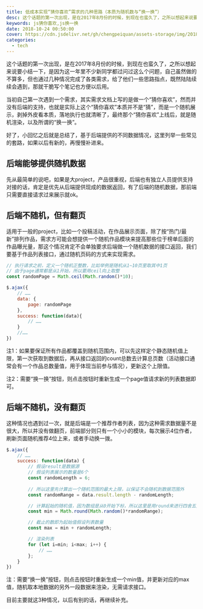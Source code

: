 ```yaml
---
title: 低成本实现“猜你喜欢”需求的几种思路（本质为随机数与“换一换”）
desc: 这个话题的第一次出现，是在2017年8月份的时候，到现在也蛮久了，之所以想起来说要小结一下，是因为这一年里不少新同学都过问过这么个问题，自己虽然做的不算多，但也通过几种情况完成了各类需求，写个笔记也方便以后用。那会自己第一次遇到一个需求是做一个“猜你喜欢”，然后没有后端的支持，也就是实际上这个“猜你喜欢”本质并不是“猜”，而是一个随机展示，也就是所谓的“换一换”。
keywords: js猜你喜欢,js换一换
date: 2018-10-24 00:50:00
cover: https://cdn.jsdelivr.net/gh/chengpeiquan/assets-storage/img/2018/10/1-7.jpg
categories: 
  - tech
---
```


这个话题的第一次出现，是在2017年8月份的时候，到现在也蛮久了，之所以想起来说要小结一下，是因为这一年里不少新同学都过问过这么个问题，自己虽然做的不算多，但也通过几种情况完成了各类需求，给了他们一些思路指点，既然陆陆续续会遇到，那就干脆写个笔记也方便以后用。

当初自己第一次遇到一个需求，其实需求文档上写的是做一个“猜你喜欢”，然而并没有后端的支持，也就是实际上这个“猜你喜欢”本质并不是“猜”，而是一个随机展示，剥掉外皮看本质，落地执行也就清晰了，最终那个“猜你喜欢”上线后，就是随机渲染，以及所谓的“换一换”。

好了，小回忆之后就是总结了，基于后端提供的不同数据情况，这里列举一些常见的套路，如果以后有新的，再慢慢补进来。

## 后端能够提供随机数据

先从最简单的说吧，如果是大project，产品很重视，后端也有独立人员提供支持对接的话，肯定是优先从后端提供现成的数据返回，有了后端的随机数据，那前端只需要直接请求过来展示就ok。

## 后端不随机，但有翻页

适用于一般的project，比如一个投稿活动，在作品展示页面，除了按“热门/最新”排列作品，需求方可能会想提供一个随机作品模块来提高那些位于榜单后面的作品曝光量，那这个情况肯定不会单独要求后端做一个随机数据的接口返回，我们要基于作品列表接口，通过随机页码的方式来实现需求。

```javascript
// 执行请求之前，定义一个随机正整数，比如举例是随机从1~10页里取其中1页
// 由于page通常都是从1开始，所以要用ceil向上取整
const randomPage = Math.ceil(Math.random()*10);

$.ajax({
	// ……
	data: {
		page: randomPage
	},
	success: function(data){
		// ……
	}
	//……
})
```

注1：如果要保证所有作品都覆盖到随机范围内，可以先这样定个静态随机值上限，第一次获取到数据后，再从接口返回的count总数去计算总页数（活动接口通常会有一个作品总数量值，用于体现当前参与情况），更新这个上限值。

注2：需要“换一换”按钮，则点击按钮时重新生成一个page值请求新的列表数据即可。

## 后端不随机，没有翻页

这种情况也遇到过一次，就是后端是一个推荐作者列表，因为这种需求数据量不是很大，所以并没有做翻页，前端部分则只有一个小小的模块，每次展示4位作者，刷新页面随机推荐4位上来，或者手动换一拨。

```javascript
$.ajax({
	// ……
	success: function(data) {
		// 假设result是数据源
		// 假设列表展示的数量是6个
		const randomLength = 6;
		
		// 所以这里先计算出一个随机范围的最大上限，以保证不会随机到数据范围外
		const randomRange = data.result.length - randomLength;

		// 计算起始的随机值，因为数组是从0开始下标，所以这里是用round来进行四舍五入取整
		const min = Math.round(Math.random()*randomRange);

		// 截止的数即为起始值假设列表数量
		const max = min + randomLength;

		// 渲染列表
		for (let i=min; i<max; i++) {					
			// ……
		};
	}
})
```

注：需要“换一换”按钮，则点击按钮时重新生成一个min值，并更新对应的max值，随机取本地数据的另外一段数据来渲染，无需请求接口。

目前主要就这3种情况，以后有别的话，再继续补充。